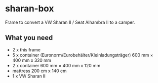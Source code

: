 # sharan-box
Frame to convert a VW Sharan II / Seat Alhambra II to a camper.
 
## What you need

- 2 x this frame
- 5 x container (Euronorm/Eurobehälter/Kleinladungsträger) 600 mm × 400 mm x 320 mm
- 2 x container 600 mm × 400 mm x 120 mm
- mattress 200 cm x 140 cm
- 1 x VW Sharan II


